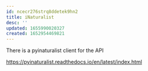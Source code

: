 ```yaml
---
id: ncecr276strq8ddetek9hn2
title: iNaturalist
desc: ''
updated: 1655990020327
created: 1652954469821
---
```



There is a pyinaturalist client for the API

https://pyinaturalist.readthedocs.io/en/latest/index.html


